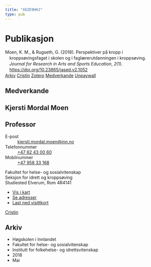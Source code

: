 ```yaml
---
title: "X6ZE9HHJ"
type: pub
---
```

<h1>Publikasjon</h1>
<article id="csl-bib-container-X6ZE9HHJ" class="csl-bib-container">
  <div class="csl-bib-body" style="line-height: 1.35; padding-left: 1em; text-indent:-1em;">
  <div class="csl-entry">Moen, K. M., &amp; Rugseth, G. (2018). Perspektiver p&#xE5; kropp i kropps&#xF8;vingsfaget i skolen og i fagl&#xE6;rerutdanningen i kropps&#xF8;ving. <i>Journal for Research in Arts and Sports Education</i>, <i>2</i>(1). <a href="https://doi.org/10.23865/jased.v2.1052">https://doi.org/10.23865/jased.v2.1052</a></div>
</div>
  <div class="csl-bib-buttons">
    <a href="#taxonomy-article-X6ZE9HHJ" class="csl-bib-button">Arkiv</a>
    <a href alt="Cristin URL" class="csl-bib-button">Cristin</a>
    <a href alt="Zotero URL" class="csl-bib-button">Zotero</a>
    <a href="#contributors-article-X6ZE9HHJ" class="csl-bib-button">Medverkande</a>
    <a href="https://jased.net/index.php/jased/article/download/1052/2548" class="csl-bib-button">Unpaywall</a>
  </div>
  <div id="csl-bib-meta-container-X6ZE9HHJ"></div>
</article>
<div id="csl-bib-meta-X6ZE9HHJ" class="csl-bib-meta">
  <article id="contributors-article-X6ZE9HHJ" class="contributors-article">
    <h1>Medverkande</h1>
    <div class="personas">
<div class="vrtx-hinn-person-card">
<div class="photo">
<i class="lar la-user-circle missing-person"></i>
</div>
<div class="info">
<hgroup><h1>Kjersti Mordal Moen</h1>
<h2>Professor</h2>
</hgroup><dl>
<dt>E-post</dt>
<dd>
<a href="mailto:kjersti.mordal.moen@inn.no">kjersti.mordal.moen@inn.no</a>
</dd>
<dt>Telefonnummer</dt>
<dd><a href="tel:+4762430060">
+47 62 43 00 60
</a></dd>
<dt>Mobilnummer</dt>
<dd><a href="tel:+4795833168">
+47 958 33 168
</a></dd>
</dl>
<p>
Fakultet for helse- og sosialvitenskap<br>
Seksjon for idrett og kroppsøving<br>
Studiested Elverum,
Rom 4R4141
</p>
<ul class="vrtx-hinn-links">
<li><a href="https://www.google.com/maps?q=60.88156,11.53723">Vis i kart</a></li>
<li><a href="https://www.inn.no/finn-en-ansatt/kjersti-mordal-moen.html#vrtx-hinn-addresses">Se adresser</a></li>
<li><a href="https://www.inn.no/finn-en-ansatt/kjersti-mordal-moen.html?vrtx=vcf">Last ned visittkort</a></li>
</ul>
</div>
</div>
<a href="https://app.cristin.no/persons/show.jsf?id=53554" alt="Cristin URL" class="personas-cristin">Cristin</a>
</div>
  </article>
  <article id="taxonomy-article-X6ZE9HHJ" class="taxonomy-article">
    <h1>Arkiv</h1>
    <ul>
      <li>Høgskolen i Innlandet</li>
      <li>Fakultet for helse- og sosialvitenskap</li>
      <li>Institutt for folkehelse- og idrettsvitenskap</li>
      <li>2018</li>
      <li>Mai</li>
    </ul>
  </article>
</div>
